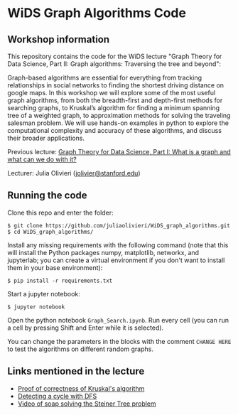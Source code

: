 # WiDS Graph Algorithms Code

## Workshop information

This repository contains the code for the WiDS lecture "Graph Theory for Data Science, Part II: Graph algorithms: Traversing the tree and beyond":

Graph-based algorithms are essential for everything from tracking relationships in social networks to finding the shortest driving distance on google maps. In this workshop we will explore some of the most useful graph algorithms, from both the breadth-first and depth-first methods for searching graphs, to Kruskal’s algorithm for finding a minimum spanning tree of a weighted graph, to approximation methods for solving the traveling salesman problem. We will use hands-on examples in python to explore the computational complexity and accuracy of these algorithms, and discuss their broader applications. 

Previous lecture: [Graph Theory for Data Science, Part I: What is a graph and what can we do with it?](https://www.youtube.com/watch?v=KlzWjdaXYgA&list=PLHAk3jHXWpxI7fHw8m5PhrpSRpR3NIjQo&index=1)

Lecturer: Julia Olivieri (jolivier@stanford.edu)

## Running the code

Clone this repo and enter the folder:

    $ git clone https://github.com/juliaolivieri/WiDS_graph_algorithms.git
    $ cd WiDS_graph_algorithms/

Install any missing requirements with the following command (note that this will install the Python packages numpy, matplotlib, networkx, and jupyterlab; you can create a virtual environment if you don't want to install them in your base environment):

    $ pip install -r requirements.txt

Start a jupyter notebook:

    $ jupyter notebook

Open the python notebook `Graph_Search.ipynb`. Run every cell (you can run a cell by pressing Shift and Enter while it is selected). 

You can change the parameters in the blocks with the comment `CHANGE HERE` to test the algorithms on different random graphs. 

## Links mentioned in the lecture

* [Proof of correctness of Kruskal's algorithm](https://en.wikipedia.org/wiki/Kruskal's_algorithm#Proof_of_correctness)
* [Detecting a cycle with DFS](https://www.geeksforgeeks.org/detect-cycle-undirected-graph/)
* [Video of soap solving the Steiner Tree problem](https://www.youtube.com/watch?v=PI6rAOWu-Og)